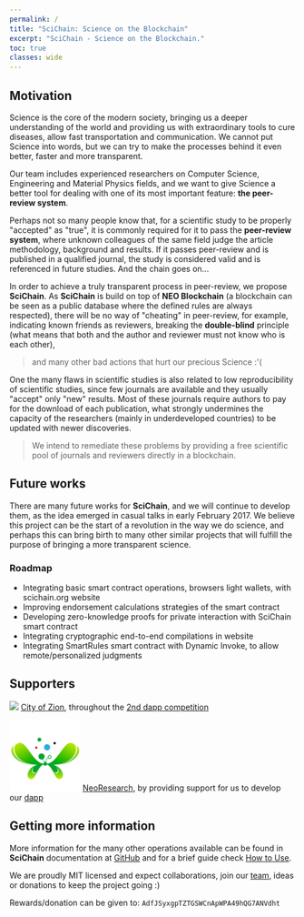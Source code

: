 ```yaml
---
permalink: /
title: "SciChain: Science on the Blockchain"
excerpt: "SciChain - Science on the Blockchain."
toc: true
classes: wide
---
```


## Motivation

Science is the core of the modern society, bringing us a deeper understanding of the world and providing us with extraordinary tools to cure diseases, allow fast transportation and communication. We cannot put Science into words, but we can try to make the processes behind it even better, faster and more transparent.

Our team includes experienced researchers on Computer Science, Engineering and Material Physics fields, and we want to give Science a better tool for dealing with one of its most important feature: **the peer-review system**.

Perhaps not so many people know that, for a scientific study to be properly "accepted" as "true", it is commonly required for it to pass the **peer-review system**, where unknown colleagues of the same field judge the article methodology, background and results. If it passes peer-review and is published in a qualified journal, the study is considered valid and is referenced in future studies. And the chain goes on...

In order to achieve a truly transparent process in peer-review, we propose **SciChain**. As **SciChain** is build on top of **NEO Blockchain** (a blockchain can be seen as a public database where the defined rules are always respected), there will be no way of "cheating" in peer-review, for example, indicating known friends as reviewers, breaking the **double-blind** principle (what means that both and the author and reviewer must not know who is each other),

> and many other bad actions that hurt our precious Science :'(

One the many flaws in scientific studies is also related to low reproducibility of scientific studies, since few journals are available and they usually "accept" only "new" results. Most of these journals require authors to pay for the download of each publication, what strongly undermines the capacity of the researchers (mainly in underdeveloped countries) to be updated with newer discoveries.

> We intend to remediate these problems by providing a free scientific pool of journals and reviewers directly in a blockchain.

## Future works

There are many future works for **SciChain**, and we will continue to develop them, as the idea emerged in casual talks in early February 2017.
We believe this project can be the start of a revolution in the way we do science, and perhaps this can bring birth to many other similar projects that will fulfill the purpose of bringing a more transparent science.

### Roadmap

  - Integrating basic smart contract operations, browsers light wallets, with scichain.org website
  - Improving endorsement calculations strategies of the smart contract
  - Developing zero-knowledge proofs for private interaction with SciChain smart contract  
  - Integrating cryptographic end-to-end compilations in website
  - Integrating SmartRules smart contract with Dynamic Invoke, to allow remote/personalized judgments  

## Supporters

<p align="left">
    <img
      src="http://res.cloudinary.com/vidsy/image/upload/v1503160820/CoZ_Icon_DARKBLUE_200x178px_oq0gxm.png"
      width="125px;" >
      <a href="https://cityofzion.io">City of Zion</a>, throughout the <a href="/dapps/dapps-2/">2nd dapp competition</a>
</p>

<p align="left">
    <img
      src="/assets/images/logo_neoresearch.png"
      width="125px;" >
      <a href="http://neoresearch.io/">NeoResearch</a>, by providing support for us to develop our <a href="https://github.com/SciChain/scichain/tree/master/SciChain">dapp</a>

</p>


## Getting more information

More information for the many other operations available can be found in **SciChain** documentation at [GitHub](https://github.com/SciChain/scichain) and for a brief guide check [How to Use](https://scichain.org/docs/new-journal/).

We are proudly MIT licensed and expect collaborations, join our [team](https://scichain.org/team/), ideas or donations to keep the project going :)

Rewards/donation can be given to: `AdfJSyxgpTZTGSWCnApWPA49hQG7ANVdht`
